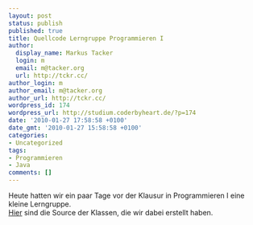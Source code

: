 ```yaml
---
layout: post
status: publish
published: true
title: Quellcode Lerngruppe Programmieren I
author:
  display_name: Markus Tacker
  login: m
  email: m@tacker.org
  url: http://tckr.cc/
author_login: m
author_email: m@tacker.org
author_url: http://tckr.cc/
wordpress_id: 174
wordpress_url: http://studium.coderbyheart.de/?p=174
date: '2010-01-27 17:58:58 +0100'
date_gmt: '2010-01-27 15:58:58 +0100'
categories:
- Uncategorized
tags:
- Programmieren
- Java
comments: []
---
```

<p>Heute hatten wir ein paar Tage vor der Klausur in Programmieren I eine kleine Lerngruppe.<br />
<a href="http://studium.coderbyheart.de/wp-content/uploads/2010/01/Lerngruppe-Programmieren-1.zip">Hier</a> sind die Source der Klassen, die wir dabei erstellt haben.</p>
